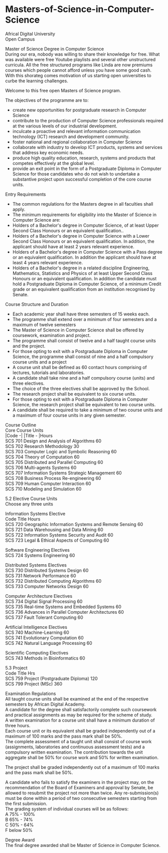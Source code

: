 # Masters-of-Science-in-Computer-Science

Africal Digital University<br>
Open Campus<br>

Master of Science Degree in Computer Science<br>
During our era, nobody was willing to share their knowledge for free. What was available were free Youtube playlists and several other unstructured curricula. All the free structured programs like Linda are now premiums courses which people cannot afford unless you have some good cash.<br>
With this shorateg comes motivation of us starting open universities to curbe the learning challenges.<br>

Welcome to this free open Masters of Science program.<br>

The objectives of the programme are to:<br>
* create new opportunities for postgraduate research in Computer Science
* contribute to the production of Computer Science professionals required at the various levels of our industrial development.
* inculcate a proactive and relevant information communication technology (ICT) research and development community.
*	foster national and regional collaboration in Computer Science
*	collaborate with industry to develop ICT products, systems and services that address key economic needs.
*	produce high quality education, research, systems and products that competes effectively at the global level.
*	provide an exit point in the form of a Postgraduate Diploma in Computer Science for those candidates who do not wish to undertake a substantive project upon successful completion of the core course units.

Entry Requirements<br>
*	The common regulations for the Masters degree in all faculties shall apply.
*	The minimum requirements for eligibility into the Master of Science in Computer Science are:
*	Holders of a Bachelor's degree in Computer Science, of at least Upper Second Class Honours or an equivalent qualification..
*	Holders of a Bachelor's degree in Computer Science with a Lower Second Class Honours or an equivalent qualification. In addition, the applicant should have at least 2 years relevant experience.
*	Holders of a Bachelor's degree in Computer Science with a Pass degree or an equivalent qualification. In addition the applicant should have at least 4 years relevant experience.
*	Holders of a Bachelor's degree in a related discipline Engineering, Mathematics, Statistics and Physics of at least Upper Second Class Honours or an equivalent qualification. In addition the candidate must hold a Postgraduate Diploma in Computer Science, of a minimum Credit grade or an equivalent qualification from an institution recognised by Senate.

Course Structure and Duration<br>
* Each academic year shall have three semesters of 15 weeks each.
* The programme shall extend over a minimum of four semesters and a maximum of twelve semesters
* The Master of Science in Computer Science shall be offered by coursework, examination and project.
* The programme shall consist of twelve and a half taught course units and the project.
* For those opting to exit with a Postgraduate Diploma in Computer Science, the programme shall consist of nine and a half compulsory course units and a project
* A course unit shall be defined as 60 contact hours comprising of lectures, tutorials and laboratories.
* A candidate shall take nine and a half compulsory course (units) and three electives.
* The choice of the three electives shall be approved by the School.
* The research project shall be equivalent to six course units.
* For those opting to exit with a Postgraduate Diploma in Computer Science, the research project shall be equivalent to two course units.
* A candidate shall be required to take a minimum of two course units and a maximum of four course units in any given semester.

Course Outline<br>
Core Course Units<br>
|Code -|      |Title - 	|Hours<br>
 SCS 701	 Design and Analysis of Algorithms            	60<br>
 SCS 702	 Research Methodology	                         30<br>
 SCS 703	 Computer Logic and Symbolic Reasoning	        60<br>
 SCS 704	 Theory of Computation	                        60<br>
 SCS 705	 Distributed and Parallel Computing	           60<br>
 SCS 706	 Multi-agents Systems	                         60<br>
 SCS 707	 Information Systems Strategic Management	60<br>
 SCS 708	 Business Process Re-engineering	60<br>
 SCS 709	 Human Computer Interaction	60<br>
SCS 710 	Modeling and Simulation	60<br>
 	 	 
5.2  Elective Course Units<br>
Choose any three units <br>
 
Information Systems Elective	 <br>
Code	Title	Hours<br>
SCS 720	Geographic Information Systems and Remote Sensing	60<br>
SCS 721	Data Warehousing and Data Mining	60<br>
SCS 722	Information Systems Security and Audit	60<br>
SCS 723	Legal & Ethical Aspects of Computing	60<br>

Software Engineering Electives	 <br>
SCS 724	Systems Engineering	60<br>

Distributed Systems Electives	 <br>
SCS 730	Distributed Systems Design	60<br>
SCS 731	Network Performance	60<br>
SCS 732	Distributed Computing Algorithms	60<br>
SCS 733	Computer Networks Design	60<br>
 	
Computer Architecture Electives	 <br>
SCS 734	Digital Signal Processing	60<br>
SCS 735	Real-time Systems and Embedded Systems	60<br>
SCS 736	Advances in Parallel Computer Architectures	60<br>
SCS 737	Fault Tolerant Computing	60<br>
 	
Artificial Intelligence Electives	 <br>
SCS 740	Machine-Learning	60<br>
SCS 741	Evolutionary Computation	60<br>
SCS 742	Natural Language Processing	60<br>

Scientific Computing Electives	 <br>
SCS 743	Methods in Bioinformatics 	60<br>
 	 	 
5.3 Project<br>
Code	Title	Hrs<br>
SCS 759	Project (Postgraduate Diploma)	120<br>
SCS 799	Project (MSc)	360<br>

Examination Regulations<br>
All taught course units shall be examined at the end of the respective semesters by African Digital Academy.<br>
A candidate for the degree shall satisfactorily complete such coursework and practical assignments as may be required for the scheme of study.<br>
A written examination for a course unit shall have a minimum duration of three hours.<br>
Each course unit or its equivalent shall be graded independently out of a maximum of 100 marks and the pass mark shall be 50%.<br>
The complete assessment of a taught unit shall consist of course work (assignments, laboratories and continuous assessment tests) and a compulsory written examination.  The contribution towards the unit aggregate shall be 50% for course work and 50% for written examination.<br>

The project shall be graded independently out of a maximum of 100 marks and the pass mark shall be 50%.<br>

A candidate who fails to satisfy the examiners in the project may, on the recommendation of the Board of Examiners and approval by Senate, be allowed to resubmit the project not more than twice. Any re-submission(s) must be done within a period of two consecutive semesters starting from the first submission.<br>
The grading system of individual courses will be as follows:<br>
A     75% - 100%<br>
B      65% - 74%<br>
C     50% -     64%<br>
F      below 50%<br>

Degree Award<br>
The final degree awarded shall be Master of Science in Computer Science.<br>
